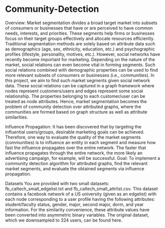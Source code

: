 # Community-Detection
Overview: Market segmentation divides a broad target market into subsets of consumers or businesses that have or are perceived to have common needs, interests, and priorities. These segments help firms or businesses focus on their target groups effectively and allocate resources efficiently. Traditional segmentation methods are solely based on attribute data such as demographics (age, sex, ethnicity, education, etc.) and psychographic profiles (lifestyle, personality, motives, etc.). However, social networks have recently become important for marketing. Depending on the nature of the market, social relations can even become vital in forming segments. Such social relations combined with demographic properties can be used to find more relevant subsets of consumers or businesses (i.e., communities).
In this project, we aim to find such market segments given social network data. These social relations can be captured in a graph framework where nodes represent customers/users and edges represent some social relationship. The properties belonging to each customer/user can be treated as node attributes. Hence, market segmentation becomes the problem of community detection over attributed graphs, where the communities are formed based on graph structure as well as attribute similarities.

Influence Propagation: It has been discovered that by targeting the influential users/groups, desirable marketing goals can be achieved. Therefore, one way to evaluate the quality of the market segments (communities) is to influence an entity in each segment and measure how fast the influence propagates over the entire network. The faster that influence propagates through the entire network, the more likely an advertising campaign, for example, will be successful.
Goal: To implement a community detection algorithm for attributed graphs, find the relevant market segments, and evaluate the obtained segments via influence propagation.

Datasets
You are provided with two small datasets: fb_caltech_small_edgelist.txt and fb_caltech_small_attrlist.csv. This dataset contains a facebook network of a US university (given as an edgelist) with each node corresponding to a user profile having the following attributes: student/faculty status, gender, major, second major, dorm, and year information. For the similarity convenience, these attribute values have been converted into asymmetric binary variables. The original dataset, which we downsampled to 324 users, can be found here.
